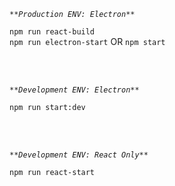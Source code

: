 <br><br>

_`**Production ENV: Electron**`_

`npm run react-build` <br>
`npm run electron-start` OR `npm start`

<br><br>

_`**Development ENV: Electron**`_

`npm run start:dev`

<br><br>

_`**Development ENV: React Only**`_

`npm run react-start`